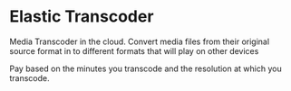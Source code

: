 # Elastic Transcoder

Media Transcoder in the cloud.
Convert media files from their original source format in to different formats that will play on other devices

Pay based on the minutes you transcode and the resolution at which you transcode.
